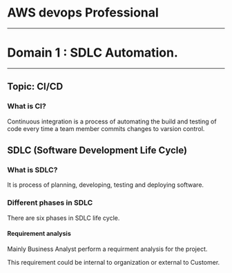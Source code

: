# AWS devops Professional

***

# Domain 1 : SDLC Automation.

***

## Topic: CI/CD

### What is CI?

Continuous integration is a process of automating the build and testing of code every time a team member commits changes to varsion control.


## SDLC (Software Development Life Cycle)

### What is SDLC?

It is process of planning, developing, testing and deploying software.

### Different phases in SDLC

There are six phases in SDLC life cycle.

#### Requirement analysis

Mainly Business Analyst perform a requirment analysis for the project.

This requirement could be internal to organization or external to Customer.
